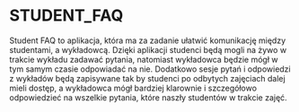 # STUDENT_FAQ

Student FAQ to aplikacja, która ma za zadanie ułatwić komunikację między studentami, a wykładowcą.
Dzięki aplikacji studenci będą mogli na żywo w trakcie wykładu zadawać pytania, natomiast wykładowca będzie mógł w tym samym czasie odpowiadać na nie.
Dodatkowo sesje pytań i odpowiedzi z wykładów będą zapisywane tak by studenci po odbytych zajęciach dalej mieli dostęp, a wykładowca mógł bardziej klarownie i szczegółowo odpowiedzieć na wszelkie pytania, które naszły studentów w trakcie zajęć.
